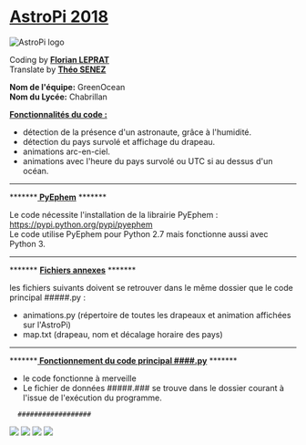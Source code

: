 
# <a href="https://astro-pi.org/past-missions " title="link to past AstroPi's missions">AstroPi 2018</a>


<img src = "https://avatars3.githubusercontent.com/u/10698425?s=200&v=4" title = "AstroPi logo" alt = "AstroPi logo">

Coding by <a href="https://www.linkedin.com/in/florian-leprat" title="Florian LEPRAT"><b> Florian LEPRAT</b><br></a>
Translate by <a href="https://www.linkedin.com/in/theosenez" title="Théo SENEZ"><b> Théo SENEZ </b></a>

<b>Nom de l'équipe:</b> GreenOcean <br> 
<b>Nom du Lycée:</b> Chabrillan<br> 

<b><u>Fonctionnalités du code : </u></b>
<ul>
<li> détection de la présence d'un astronaute, grâce à l'humidité.
<li> détection du pays survolé et affichage du drapeau.
<li> animations arc-en-ciel.<br>
<li> animations avec l'heure du pays survolé ou UTC si au dessus d'un océan.
</ul>
<hr>
<p>
*******<b><u> PyEphem</u></b> *******

Le code nécessite l'installation de la librairie PyEphem  : <br>
https://pypi.python.org/pypi/pyephem <br>
Le code utilise PyEphem pour Python 2.7 mais fonctionne aussi avec Python 3.
</p><hr><p>
******* <b><u>Fichiers annexes</u></b> ******* 

les fichiers suivants doivent se retrouver dans le même dossier que le code principal #####.py :
<ul>
<li> animations.py (répertoire de toutes les drapeaux et animation affichées sur l'AstroPi)
<li> map.txt (drapeau, nom et décalage horaire des pays)
</ul></p>
<hr>
<p>
*******<b><u> Fonctionnement du code principal ####.py</u></b> *******
<ul>
<li> le code fonctionne à merveille
<li> Le fichier de données #####.### se trouve dans le dossier courant à l'issue de l'exécution du programme.
</ul></p>
<pre><code>  ##################  </code></pre>

<img src = "https://img.shields.io/badge/python-2.7-blue.svg">  <img src = "https://img.shields.io/badge/PyEphem-ok-green.svg">   <img src = "https://img.shields.io/github/repo-size/badges/shields.svg">    <img src = "https://img.shields.io/librariesio/github/phoenixframework/phoenix.svg">
